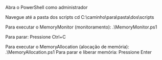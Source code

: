Abra o PowerShell como administrador

Navegue até a pasta dos scripts
cd C:\caminho\para\pasta\dos\scripts

Para executar o MemoryMonitor (monitoramento):
.\MemoryMonitor.ps1

Para parar: Pressione Ctrl+C

Para executar o MemoryAllocation (alocação de memória):
.\MemoryAllocation.ps1
Para parar e liberar memória: Pressione Enter
